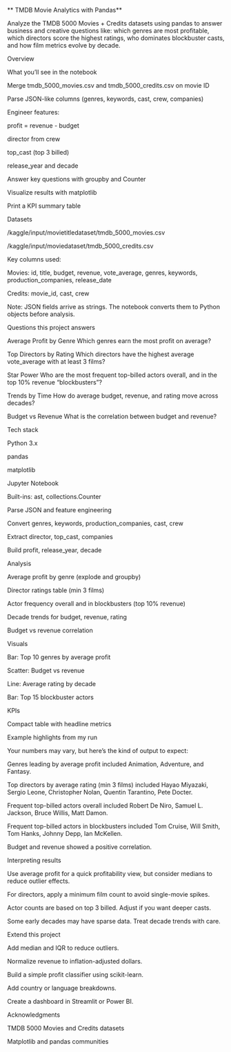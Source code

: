 ** TMDB Movie Analytics with Pandas**

Analyze the TMDB 5000 Movies + Credits datasets using pandas to answer business and creative questions like: which genres are most profitable, which directors score the highest ratings, who dominates blockbuster casts, and how film metrics evolve by decade.

Overview

What you’ll see in the notebook

Merge tmdb_5000_movies.csv and tmdb_5000_credits.csv on movie ID

Parse JSON-like columns (genres, keywords, cast, crew, companies)

Engineer features:

profit = revenue - budget

director from crew

top_cast (top 3 billed)

release_year and decade

Answer key questions with groupby and Counter

Visualize results with matplotlib

Print a KPI summary table

Datasets

/kaggle/input/movietitledataset/tmdb_5000_movies.csv

/kaggle/input/moviedataset/tmdb_5000_credits.csv

Key columns used:

Movies: id, title, budget, revenue, vote_average, genres, keywords, production_companies, release_date

Credits: movie_id, cast, crew

Note: JSON fields arrive as strings. The notebook converts them to Python objects before analysis.

Questions this project answers

Average Profit by Genre
Which genres earn the most profit on average?

Top Directors by Rating
Which directors have the highest average vote_average with at least 3 films?

Star Power
Who are the most frequent top-billed actors overall, and in the top 10% revenue “blockbusters”?

Trends by Time
How do average budget, revenue, and rating move across decades?

Budget vs Revenue
What is the correlation between budget and revenue?

Tech stack

Python 3.x

pandas

matplotlib

Jupyter Notebook

Built-ins: ast, collections.Counter




Parse JSON and feature engineering

Convert genres, keywords, production_companies, cast, crew

Extract director, top_cast, companies

Build profit, release_year, decade

Analysis

Average profit by genre (explode and groupby)

Director ratings table (min 3 films)

Actor frequency overall and in blockbusters (top 10% revenue)

Decade trends for budget, revenue, rating

Budget vs revenue correlation

Visuals

Bar: Top 10 genres by average profit

Scatter: Budget vs revenue

Line: Average rating by decade

Bar: Top 15 blockbuster actors

KPIs

Compact table with headline metrics

Example highlights from my run

Your numbers may vary, but here’s the kind of output to expect:

Genres leading by average profit included Animation, Adventure, and Fantasy.

Top directors by average rating (min 3 films) included Hayao Miyazaki, Sergio Leone, Christopher Nolan, Quentin Tarantino, Pete Docter.

Frequent top-billed actors overall included Robert De Niro, Samuel L. Jackson, Bruce Willis, Matt Damon.

Frequent top-billed actors in blockbusters included Tom Cruise, Will Smith, Tom Hanks, Johnny Depp, Ian McKellen.

Budget and revenue showed a positive correlation.

Interpreting results

Use average profit for a quick profitability view, but consider medians to reduce outlier effects.

For directors, apply a minimum film count to avoid single-movie spikes.

Actor counts are based on top 3 billed. Adjust if you want deeper casts.

Some early decades may have sparse data. Treat decade trends with care.

Extend this project

Add median and IQR to reduce outliers.

Normalize revenue to inflation-adjusted dollars.

Build a simple profit classifier using scikit-learn.

Add country or language breakdowns.

Create a dashboard in Streamlit or Power BI.

Acknowledgments

TMDB 5000 Movies and Credits datasets

Matplotlib and pandas communities
